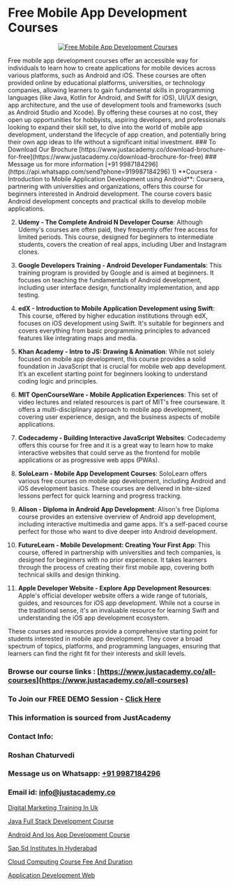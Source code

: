 # Free Mobile App Development Courses

<p align="center">
  <a href="https://justacademy.co/program-detail/mobile-app-development">
    <img src="https://justacademy.co/storage2/program_images/1704700359.webp" alt="Free Mobile App Development Courses">
  </a>
</p>
Free mobile app development courses offer an accessible way for individuals to learn how to create applications for mobile devices across various platforms, such as Android and iOS. These courses are often provided online by educational platforms, universities, or technology companies, allowing learners to gain fundamental skills in programming languages (like Java, Kotlin for Android, and Swift for iOS), UI/UX design, app architecture, and the use of development tools and frameworks (such as Android Studio and Xcode). By offering these courses at no cost, they open up opportunities for hobbyists, aspiring developers, and professionals looking to expand their skill set, to dive into the world of mobile app development, understand the lifecycle of app creation, and potentially bring their own app ideas to life without a significant initial investment.
### To Download Our Brochure [https://www.justacademy.co/download-brochure-for-free](https://www.justacademy.co/download-brochure-for-free)
### Message us for more information [+91 9987184296](https://api.whatsapp.com/send?phone=919987184296)
1) **Coursera - Introduction to Mobile Application Development using Android**: Coursera, partnering with universities and organizations, offers this course for beginners interested in Android development. The course covers basic Android development concepts and practical skills to develop mobile applications.

2) **Udemy - The Complete Android N Developer Course**: Although Udemy's courses are often paid, they frequently offer free access for limited periods. This course, designed for beginners to intermediate students, covers the creation of real apps, including Uber and Instagram clones.

3) **Google Developers Training - Android Developer Fundamentals**: This training program is provided by Google and is aimed at beginners. It focuses on teaching the fundamentals of Android development, including user interface design, functionality implementation, and app testing.

4) **edX - Introduction to Mobile Application Development using Swift**: This course, offered by higher education institutions through edX, focuses on iOS development using Swift. It's suitable for beginners and covers everything from basic programming principles to advanced features like integrating maps and media.

5) **Khan Academy - Intro to JS: Drawing & Animation**: While not solely focused on mobile app development, this course provides a solid foundation in JavaScript that is crucial for mobile web app development. It’s an excellent starting point for beginners looking to understand coding logic and principles.

6) **MIT OpenCourseWare - Mobile Application Experiences**: This set of video lectures and related resources is part of MIT's free courseware. It offers a multi-disciplinary approach to mobile app development, covering user experience, design, and the business aspects of mobile applications.

7) **Codecademy - Building Interactive JavaScript Websites**: Codecademy offers this course for free and it is a great way to learn how to make interactive websites that could serve as the frontend for mobile applications or as progressive web apps (PWAs).

8) **SoloLearn - Mobile App Development Courses**: SoloLearn offers various free courses on mobile app development, including Android and iOS development basics. These courses are delivered in bite-sized lessons perfect for quick learning and progress tracking.

9) **Alison - Diploma in Android App Development**: Alison's free Diploma course provides an extensive overview of Android app development, including interactive multimedia and game apps. It's a self-paced course perfect for those who want to dive deeper into Android development.

10) **FutureLearn - Mobile Development: Creating Your First App**: This course, offered in partnership with universities and tech companies, is designed for beginners with no prior experience. It takes learners through the process of creating their first mobile app, covering both technical skills and design thinking.

11) **Apple Developer Website - Explore App Development Resources**: Apple's official developer website offers a wide range of tutorials, guides, and resources for iOS app development. While not a course in the traditional sense, it's an invaluable resource for learning Swift and understanding the iOS app development ecosystem.

These courses and resources provide a comprehensive starting point for students interested in mobile app development. They cover a broad spectrum of topics, platforms, and programming languages, ensuring that learners can find the right fit for their interests and skill levels.

### Browse our course links : [https://www.justacademy.co/all-courses](https://www.justacademy.co/all-courses) 
### To Join our FREE DEMO Session - [Click Here](https://www.justacademy.co/register-for-course-demo)


### This information is sourced from JustAcademy
### Contact Info:
### Roshan Chaturvedi
### Message us on Whatsapp: [+91 9987184296](https://api.whatsapp.com/send?phone=919987184296)
### Email id: [info@justacademy.co](mailto:info@justacademy.co)
                
[Digital Marketing Training In Uk](https://www.linkedin.com/pulse/digital-marketing-training-uk-justacademy-thane-jgzwc?trackingId=LEnmvCFhATiWMjGNf8OODg%3D%3D&lipi=urn%3Ali%3Apage%3Ad_flagship3_company_admin%3BSjJgDxHPQuqgadOjXouU%2FQ%3D%3D)

[Java Full Stack Development Course](https://www.linkedin.com/pulse/java-full-stack-development-course-justacademy-mumbai-mmyec/)

[Android And Ios App Development Course](https://medium.com/@shivamja27/android-and-ios-app-development-course-3f927cde0f97)

[Sap Sd Institutes In Hyderabad](https://medium.com/@roneet705/sap-sd-institutes-in-hyderabad-5eba3ecfb820)

[Cloud Computing Course Fee And Duration](https://justacademyin.github.io/justacademy/cloud-computing-course-fee-and-duration)

[Application Development Web](https://justacademyin.github.io/justacademy/application-development-web)

